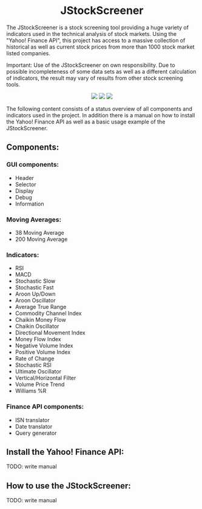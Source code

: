 <h1 align="center">JStockScreener</h1>
<p>
The JStockScreener is a stock screening tool providing a huge variety of indicators used in the technical analysis of stock markets. Using the "Yahoo! Finance API", this project has access to a massive collection of historical as well as current stock prices from more than 1000 stock market listed companies.
</p>
<p>
Important: Use of the JStockScreener on own responsibility. Due to possible incompleteness of some data sets as well as a different calculation of indicators, the result may vary of results from other stock screening tools.
</p>
<p align="center">
  <img src="https://img.shields.io/badge/Project%20functional-false-red.svg">
	<img src="https://img.shields.io/badge/Language-Java-blue.svg">
	<img src="https://img.shields.io/badge/Priority-high-brightgreen.svg">
</p>
<p>
The following content consists of a status overview of all components and indicators used in the project. In addition there is a manual on how to install the Yahoo! Finance API as well as a basic usage example of the JStockScreener.
</p>

## Components:

### GUI components:
- Header
- Selector
- Display
- Debug
- Information

### Moving Averages:
- 38 Moving Average
- 200 Moving Average

### Indicators:
- RSI
- MACD
- Stochastic Slow
- Stochastic Fast
- Aroon Up/Down
- Aroon Oscillator
- Average True Range
- Commodity Channel Index
- Chaikin Money Flow
- Chaikin Oscillator
- Directional Movement Index
- Money Flow Index
- Negative Volume Index
- Positive Volume Index
- Rate of Change
- Stochastic RSI
- Ultimate Oscillator
- Vertical/Horizontal Filter
- Volume Price Trend
- Williams %R

### Finance API components:
- ISN translator
- Date translator
- Query generator

## Install the Yahoo! Finance API:
TODO: write manual

## How to use the JStockScreener:
TODO: write manual
